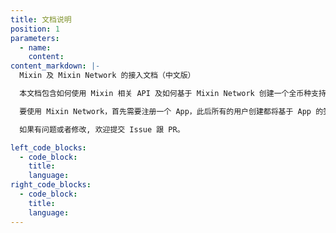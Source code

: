 ```yaml
---
title: 文档说明
position: 1
parameters:
  - name:
    content:
content_markdown: |-
  Mixin 及 Mixin Network 的接入文档（中文版）

  本文档包含如何使用 Mixin 相关 API 及如何基于 Mixin Network 创建一个全币种支持的 Mixin 用户，并且不断扫描 Mixin 网络交易数据来获取到相应用户的充值信息，并且管理提现。

  要使用 Mixin Network，首先需要注册一个 App，此后所有的用户创建都将基于 App 的签名进行，同时这个 App 也具有权限可以读取 App 名下所有用户的交易信息。

  如果有问题或者修改, 欢迎提交 Issue 跟 PR。

left_code_blocks:
  - code_block:
    title:
    language:
right_code_blocks:
  - code_block:
    title:
    language:
---
```

